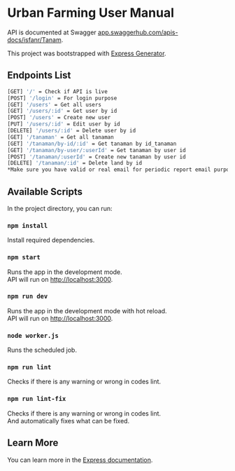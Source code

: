 # Urban Farming User Manual

API is documented at Swagger [app.swaggerhub.com/apis-docs/isfanr/Tanam](https://app.swaggerhub.com/apis-docs/isfanr/Tanam/1.0.0).<br />

This project was bootstrapped with [Express Generator](https://expressjs.com/en/starter/generator.html).

## Endpoints List

``` bash
[GET] '/' = Check if API is live
[POST] '/login' = For login purpose
[GET] '/users' = Get all users
[GET] '/users/:id' = Get user by id
[POST] '/users' = Create new user
[PUT] '/users/:id' = Edit user by id
[DELETE] '/users/:id' = Delete user by id
[GET] '/tanaman' = Get all tanaman
[GET] '/tanaman/by-id/:id' = Get tanaman by id_tanaman
[GET] '/tanaman/by-user/:userId' = Get tanaman by user id
[POST] '/tanaman/:userId' = Create new tanaman by user id
[DELETE] '/tanaman/:id' = Delete land by id
*Make sure you have valid or real email for periodic report email purposes (in report-service)
```

## Available Scripts

In the project directory, you can run:

### `npm install`

Install required dependencies.

### `npm start`

Runs the app in the development mode.<br />
API will run on [http://localhost:3000](http://localhost:3000).

### `npm run dev`

Runs the app in the development mode with hot reload.<br />
API will run on [http://localhost:3000](http://localhost:3000).

### `node worker.js`

Runs the scheduled job.

### `npm run lint`

Checks if there is any warning or wrong in codes lint.

### `npm run lint-fix`

Checks if there is any warning or wrong in codes lint.<br />
And automatically fixes what can be fixed.

## Learn More

You can learn more in the [Express documentation](https://expressjs.com/).
